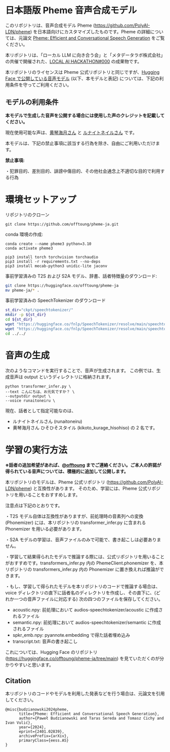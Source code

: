 # 日本語版 Pheme 音声合成モデル

このリポジトリは、音声合成モデル Pheme (https://github.com/PolyAI-LDN/pheme) を日本語向けにカスタマイズしたものです。Pheme の詳細については、元論文 [Pheme: Efficient and Conversational Speech Generation](https://arxiv.org/pdf/2401.02839.pdf) をご覧ください。

本リポジトリは、「ローカル LLM に向き合う会」と「メタデータラボ株式会社」の共催で開催された、[LOCAL AI HACKATHON#000](https://imminent-land-e64.notion.site/LOCAL-AI-HACKATHON-b8045ad0a99d40aaaa8591e41c5a6660) の成果物です。

本リポジトリのライセンスは Pheme 公式リポジトリと同じですが、[Hugging Face で公開している音声モデル](https://huggingface.co/offtoung/pheme-ja) (以下、本モデルと表記) については、下記の利用条件を守ってご利用ください。

## モデルの利用条件
**本モデルで生成した音声を公開する場合には使用した声のクレジットを記載してください。**

現在使用可能な声は、[黄琴海月さん](https://kikyohiroto1227.wixsite.com/kikoto-utau/kurage) と [ルナイトネイルさん](https://runaitoneiru.fanbox.cc/posts/3786422) です。

本モデルは、下記の禁止事項に該当する行為を除き、自由にご利用いただけます。

**禁止事項:**

・犯罪目的、差別目的、誹謗中傷目的、その他社会通念上不適切な目的で利用する行為

# 環境セットアップ
リポジトリのクローン
```
git clone https://github.com/offtoung/pheme-ja.git
```

conda 環境の作成:

``` 
conda create --name pheme3 python=3.10
conda activate pheme3

pip3 install torch torchvision torchaudio
pip3 install -r requirements.txt --no-deps
pip3 install mecab-python3 unidic-lite jaconv
```
事前学習済みの T2S および S2A モデル、辞書、話者特徴量のダウンロード:

``` bash
git clone https://huggingface.co/offtoung/pheme-ja
mv pheme-ja/* .
```

事前学習済みの SpeechTokenizer のダウンロード

``` bash
st_dir="ckpt/speechtokenizer/"
mkdir -p ${st_dir}
cd ${st_dir}
wget "https://huggingface.co/fnlp/SpeechTokenizer/resolve/main/speechtokenizer_hubert_avg/SpeechTokenizer.pt"
wget "https://huggingface.co/fnlp/SpeechTokenizer/resolve/main/speechtokenizer_hubert_avg/config.json" 
cd ../../
```


# 音声の生成

次のようなコマンドを実行することで、音声が生成されます。
この例では、生成音声は output というディレクトリに格納されます。

```
python transformer_infer.py \
--text こんにちは、お元気ですか？ \
--outputdir output \
--voice runaitoneiru \
```

現在、話者として指定可能なのは、
- ルナイトネイルさん (runaitoneiru)
- 黄琴海月さん ひそひそスタイル (kikoto_kurage_hisohiso)
の 2 名です。

# 学習の実行方法
**※話者の追加希望があれば、[@offtoung](https://twitter.com/offtoung) までご連絡ください。ご本人の許諾が得られている音声については、積極的に追加して公開します。**

本リポジトリのモデルは、Pheme 公式リポジトリ (https://github.com/PolyAI-LDN/pheme) と互換性があります。
そのため、学習には、Pheme 公式リポジトリを用いることをおすすめします。

注意点は下記のとおりです。

・T2S モデル自体は互換性がありますが、前処理時の音素列への変換 (Phonemizer) には、本リポジトリの transformer_infer.py に含まれる Phonemizer を用いる必要があります。

・S2A モデルの学習は、音声ファイルのみで可能で、書き起こしは必要ありません。

・学習して結果得られたモデルで推論する際には、公式リポジトリを用いることがおすすめです。transformers_infer.py 内の PhemeClient.phonemizer を、本リポジトリの transformers_infer.py 内の Phonemizer に置き換えれば推論ができます。

・もし、学習して得られたモデルを本リポジトリのコードで推論する場合は、voice ディレクトリの直下に話者名のディレクトリを作成し、その直下に、(どれか一つの音声ファイルに対応する) 次の四つのファイルを保存してください。

- acoustic.npy: 前処理において audios-speechtokenizer/acoustic に作成されるファイル
- semantic.npy: 前処理において audios-speechtokenizer/semantic に作成されるファイル
- spkr_emb.npy: pyannote.embedding で得た話者埋め込み
- transcript.txt: 音声の書き起こし
  
これについては、Hugging Face のリポジトリ (https://huggingface.co/offtoung/pheme-ja/tree/main) を見ていただくのが分かりやすいと思います。

## Citation

本リポジトリのコードやモデルを利用した発表などを行う場合は、元論文を引用してください。

```Tex
@misc{budzianowski2024pheme,
      title={Pheme: Efficient and Conversational Speech Generation}, 
      author={Paweł Budzianowski and Taras Sereda and Tomasz Cichy and Ivan Vulić},
      year={2024},
      eprint={2401.02839},
      archivePrefix={arXiv},
      primaryClass={eess.AS}
}
```
